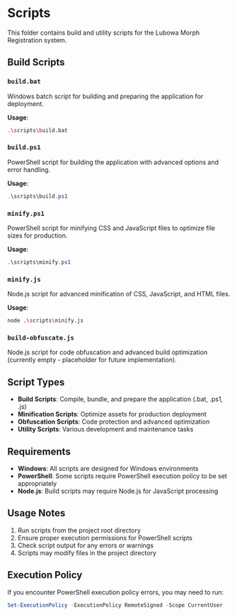 # Scripts

This folder contains build and utility scripts for the Lubowa Morph Registration system.

## Build Scripts

### `build.bat` 
Windows batch script for building and preparing the application for deployment.

**Usage**: 
```bash
.\scripts\build.bat
```

### `build.ps1`
PowerShell script for building the application with advanced options and error handling.

**Usage**:
```powershell
.\scripts\build.ps1
```

### `minify.ps1`
PowerShell script for minifying CSS and JavaScript files to optimize file sizes for production.

**Usage**:
```powershell
.\scripts\minify.ps1
```

### `minify.js`
Node.js script for advanced minification of CSS, JavaScript, and HTML files.

**Usage**:
```bash
node .\scripts\minify.js
```

### `build-obfuscate.js`
Node.js script for code obfuscation and advanced build optimization (currently empty - placeholder for future implementation).

## Script Types

- **Build Scripts**: Compile, bundle, and prepare the application (.bat, .ps1, .js)
- **Minification Scripts**: Optimize assets for production deployment
- **Obfuscation Scripts**: Code protection and advanced optimization
- **Utility Scripts**: Various development and maintenance tasks

## Requirements

- **Windows**: All scripts are designed for Windows environments
- **PowerShell**: Some scripts require PowerShell execution policy to be set appropriately
- **Node.js**: Build scripts may require Node.js for JavaScript processing

## Usage Notes

1. Run scripts from the project root directory
2. Ensure proper execution permissions for PowerShell scripts
3. Check script output for any errors or warnings
4. Scripts may modify files in the project directory

## Execution Policy

If you encounter PowerShell execution policy errors, you may need to run:
```powershell
Set-ExecutionPolicy -ExecutionPolicy RemoteSigned -Scope CurrentUser
```
